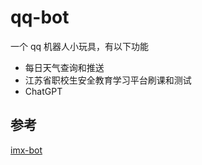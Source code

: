 # qq-bot

一个 qq 机器人小玩具，有以下功能

- 每日天气查询和推送
- 江苏省职校生安全教育学习平台刷课和测试
- ChatGPT

## 参考

[imx-bot](https://github.com/Innei/imx-bot)
